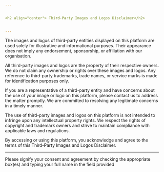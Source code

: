 ```yaml
---


<h2 align="center"> Third-Party Images and Logos Disclaimer</h2>


---
```



The images and logos of third-party entities displayed on this platform are used solely for illustrative and informational purposes. Their appearance does not imply any endorsement, sponsorship, or affiliation with our organisation.

All third-party images and logos are the property of their respective owners. We do not claim any ownership or rights over these images and logos. Any reference to third-party trademarks, trade names, or service marks is made for identification purposes only.

If you are a representative of a third-party entity and have concerns about the use of your image or logo on this platform, please contact us to address the matter promptly. We are committed to resolving any legitimate concerns in a timely manner.

The use of third-party images and logos on this platform is not intended to infringe upon any intellectual property rights. We respect the rights of copyright and trademark owners and strive to maintain compliance with applicable laws and regulations.

By accessing or using this platform, you acknowledge and agree to the terms of this Third-Party Images and Logos Disclaimer.

___

Please signify your consent and agreement by checking the appropriate box(es) and typing your full name in the field provided
